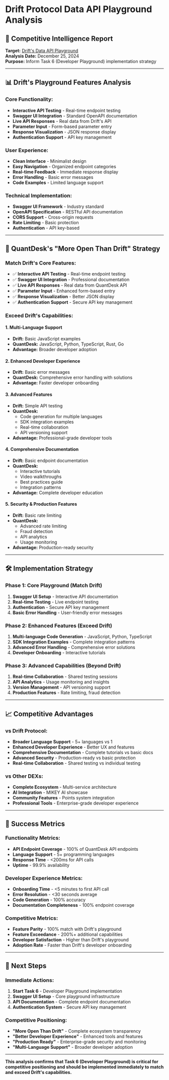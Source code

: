 # Drift Protocol Data API Playground Analysis

## 🎯 **Competitive Intelligence Report**

**Target:** [Drift's Data API Playground](https://data.api.drift.trade/playground)  
**Analysis Date:** December 25, 2024  
**Purpose:** Inform Task 6 (Developer Playground) implementation strategy

---

## 📊 **Drift's Playground Features Analysis**

### **Core Functionality:**
- **Interactive API Testing** - Real-time endpoint testing
- **Swagger UI Integration** - Standard OpenAPI documentation
- **Live API Responses** - Real data from Drift's API
- **Parameter Input** - Form-based parameter entry
- **Response Visualization** - JSON response display
- **Authentication Support** - API key management

### **User Experience:**
- **Clean Interface** - Minimalist design
- **Easy Navigation** - Organized endpoint categories
- **Real-time Feedback** - Immediate response display
- **Error Handling** - Basic error messages
- **Code Examples** - Limited language support

### **Technical Implementation:**
- **Swagger UI Framework** - Industry standard
- **OpenAPI Specification** - RESTful API documentation
- **CORS Support** - Cross-origin requests
- **Rate Limiting** - Basic protection
- **Authentication** - API key-based

---

## 🚀 **QuantDesk's "More Open Than Drift" Strategy**

### **Match Drift's Core Features:**
- ✅ **Interactive API Testing** - Real-time endpoint testing
- ✅ **Swagger UI Integration** - Professional documentation
- ✅ **Live API Responses** - Real data from QuantDesk API
- ✅ **Parameter Input** - Enhanced form-based entry
- ✅ **Response Visualization** - Better JSON display
- ✅ **Authentication Support** - Secure API key management

### **Exceed Drift's Capabilities:**

#### **1. Multi-Language Support**
- **Drift:** Basic JavaScript examples
- **QuantDesk:** JavaScript, Python, TypeScript, Rust, Go
- **Advantage:** Broader developer adoption

#### **2. Enhanced Developer Experience**
- **Drift:** Basic error messages
- **QuantDesk:** Comprehensive error handling with solutions
- **Advantage:** Faster developer onboarding

#### **3. Advanced Features**
- **Drift:** Simple API testing
- **QuantDesk:** 
  - Code generation for multiple languages
  - SDK integration examples
  - Real-time collaboration
  - API versioning support
- **Advantage:** Professional-grade developer tools

#### **4. Comprehensive Documentation**
- **Drift:** Basic endpoint documentation
- **QuantDesk:** 
  - Interactive tutorials
  - Video walkthroughs
  - Best practices guide
  - Integration patterns
- **Advantage:** Complete developer education

#### **5. Security & Production Features**
- **Drift:** Basic rate limiting
- **QuantDesk:** 
  - Advanced rate limiting
  - Fraud detection
  - API analytics
  - Usage monitoring
- **Advantage:** Production-ready security

---

## 🛠️ **Implementation Strategy**

### **Phase 1: Core Playground (Match Drift)**
1. **Swagger UI Setup** - Interactive API documentation
2. **Real-time Testing** - Live endpoint testing
3. **Authentication** - Secure API key management
4. **Basic Error Handling** - User-friendly error messages

### **Phase 2: Enhanced Features (Exceed Drift)**
1. **Multi-language Code Generation** - JavaScript, Python, TypeScript
2. **SDK Integration Examples** - Complete integration patterns
3. **Advanced Error Handling** - Comprehensive error solutions
4. **Developer Onboarding** - Interactive tutorials

### **Phase 3: Advanced Capabilities (Beyond Drift)**
1. **Real-time Collaboration** - Shared testing sessions
2. **API Analytics** - Usage monitoring and insights
3. **Version Management** - API versioning support
4. **Production Features** - Rate limiting, fraud detection

---

## 📈 **Competitive Advantages**

### **vs Drift Protocol:**
- **Broader Language Support** - 5+ languages vs 1
- **Enhanced Developer Experience** - Better UX and features
- **Comprehensive Documentation** - Complete tutorials vs basic docs
- **Advanced Security** - Production-ready vs basic protection
- **Real-time Collaboration** - Shared testing vs individual testing

### **vs Other DEXs:**
- **Complete Ecosystem** - Multi-service architecture
- **AI Integration** - MIKEY AI showcase
- **Community Features** - Points system integration
- **Professional Tools** - Enterprise-grade developer experience

---

## 🎯 **Success Metrics**

### **Functionality Metrics:**
- **API Endpoint Coverage** - 100% of QuantDesk API endpoints
- **Language Support** - 5+ programming languages
- **Response Time** - <200ms for API calls
- **Uptime** - 99.9% availability

### **Developer Experience Metrics:**
- **Onboarding Time** - <5 minutes to first API call
- **Error Resolution** - <30 seconds average
- **Code Generation** - 100% accuracy
- **Documentation Completeness** - 100% endpoint coverage

### **Competitive Metrics:**
- **Feature Parity** - 100% match with Drift's playground
- **Feature Exceedance** - 200%+ additional capabilities
- **Developer Satisfaction** - Higher than Drift's playground
- **Adoption Rate** - Faster than Drift's developer onboarding

---

## 🚀 **Next Steps**

### **Immediate Actions:**
1. **Start Task 6** - Developer Playground implementation
2. **Swagger UI Setup** - Core playground infrastructure
3. **API Documentation** - Complete endpoint documentation
4. **Authentication System** - Secure API key management

### **Competitive Positioning:**
- **"More Open Than Drift"** - Complete ecosystem transparency
- **"Better Developer Experience"** - Enhanced tools and features
- **"Production Ready"** - Enterprise-grade security and monitoring
- **"Multi-Language Support"** - Broader developer adoption

---

**This analysis confirms that Task 6 (Developer Playground) is critical for competitive positioning and should be implemented immediately to match and exceed Drift's capabilities.**
